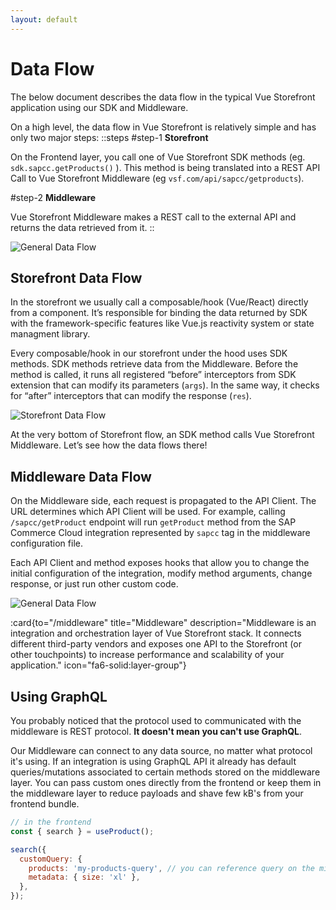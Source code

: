 ```yaml
---
layout: default
---
```


# Data Flow

The below document describes the data flow in the typical Vue Storefront application using our SDK and Middleware.

On a high level, the data flow in Vue Storefront is relatively simple and has only two major steps:
::steps
#step-1
**Storefront**

On the Frontend layer, you call one of Vue Storefront SDK methods (eg. `sdk.sapcc.getProducts()` ). This method is being translated into a REST API Call to Vue Storefront Middleware (eg  `vsf.com/api/sapcc/getproducts`). 

#step-2
**Middleware**

Vue Storefront Middleware makes a REST call to the external API and returns the data retrieved from it.
::

<img alt="General Data Flow" src="/img/data-flow/general.svg" />

## Storefront Data Flow

In the storefront we usually call a composable/hook (Vue/React) directly from a component. It’s responsible for binding the data returned by SDK with the framework-specific features like Vue.js reactivity system or state managment library.

Every composable/hook in our storefront under the hood uses SDK methods. SDK methods retrieve data from the Middleware. Before the method is called, it runs all registered “before” interceptors from SDK extension that can modify its parameters (`args`). In the same way, it checks for “after” interceptors that can modify the response (`res`).

<img alt="Storefront Data Flow" src="/img/data-flow/storefront.svg" class="mx-auto"/>

At the very bottom of Storefront flow, an SDK method calls Vue Storefront Middleware. Let’s see how the data flows there!


## Middleware Data Flow

On the Middleware side, each request is propagated to the API Client. The URL determines which API Client will be used. For example, calling `/sapcc/getProduct` endpoint will run `getProduct` method from the SAP Commerce Cloud integration represented by `sapcc` tag in the middleware configuration file.

Each API Client and method exposes hooks that allow you to change the initial configuration of the integration, modify method arguments, change response, or just run other custom code.

<img alt="General Data Flow" src="/img/data-flow/middleware.svg" class="mx-auto"/>

:card{to="/middleware" title="Middleware" description="Middleware is an integration and orchestration layer of Vue Storefront stack. It connects different third-party vendors and exposes one API to the Storefront (or other touchpoints) to increase performance and scalability of your application." icon="fa6-solid:layer-group"}

## Using GraphQL

You probably noticed that the protocol used to communicated with the middleware is REST protocol. **It doesn't mean you can't use GraphQL**. 

Our Middleware can connect to any data source, no matter what protocol it's using. If an integration is using GraphQL API it already has default queries/mutations associated to certain methods stored on the middleware layer. You can pass custom ones directly from the frontend or keep them in the middleware layer to reduce payloads and shave few kB's from your frontend bundle.

```js
// in the frontend
const { search } = useProduct();

search({
  customQuery: {
    products: 'my-products-query', // you can reference query on the middleware by string or just pass it directly
    metadata: { size: 'xl' },
  },
});
```
<!-- [Here](todolink) you can read more about using GraphQL in Vue Storefront. -->